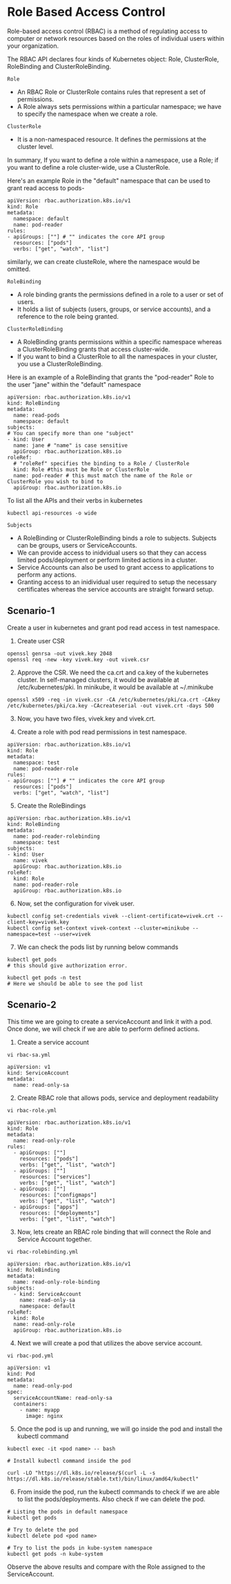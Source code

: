 # Role Based Access Control


Role-based access control (RBAC) is a method of regulating access to computer or network resources based on the roles of individual users within your organization.

The RBAC API declares four kinds of Kubernetes object: Role, ClusterRole, RoleBinding and ClusterRoleBinding. 


`Role` 
- An RBAC Role or ClusterRole contains rules that represent a set of permissions. 
- A Role always sets permissions within a particular namespace; we have to specify the namespace when we create a role.

`ClusterRole`
- It is a non-namespaced resource. It defines the permissions at the cluster level.

In summary, If you want to define a role within a namespace, use a Role; if you want to define a role cluster-wide, use a ClusterRole.

Here's an example Role in the "default" namespace that can be used to grant read access to pods-

```
apiVersion: rbac.authorization.k8s.io/v1
kind: Role
metadata:
  namespace: default
  name: pod-reader
rules:
- apiGroups: [""] # "" indicates the core API group
  resources: ["pods"]
  verbs: ["get", "watch", "list"]
```

similarly, we can create clusteRole, where the namespace would be omitted.  

`RoleBinding`

- A role binding grants the permissions defined in a role to a user or set of users. 
- It holds a list of subjects (users, groups, or service accounts), and a reference to the role being granted.

`ClusterRoleBinding`

- A RoleBinding grants permissions within a specific namespace whereas a ClusterRoleBinding grants that access cluster-wide.
- If you want to bind a ClusterRole to all the namespaces in your cluster, you use a ClusterRoleBinding.

Here is an example of a RoleBinding that grants the "pod-reader" Role to the user "jane" within the "default" namespace

```
apiVersion: rbac.authorization.k8s.io/v1
kind: RoleBinding
metadata:
  name: read-pods
  namespace: default
subjects:
# You can specify more than one "subject"
- kind: User
  name: jane # "name" is case sensitive
  apiGroup: rbac.authorization.k8s.io
roleRef:
  # "roleRef" specifies the binding to a Role / ClusterRole
  kind: Role #this must be Role or ClusterRole
  name: pod-reader # this must match the name of the Role or ClusterRole you wish to bind to
  apiGroup: rbac.authorization.k8s.io
```

To list all the APIs and their verbs in kubernetes

```
kubectl api-resources -o wide
```


`Subjects`

- A RoleBinding or ClusterRoleBinding binds a role to subjects. Subjects can be groups, users or ServiceAccounts.
- We can provide access to inidvidual users so that they can access limited pods/deployment or perform limited actions in a cluster.
- Service Accounts can also be used to grant access to applications to perform any actions. 
- Granting access to an inidividual user required to setup the necessary certificates whereas the service accounts are straight forward setup. 


## Scenario-1

Create a user in kubernetes and grant pod read access in test namespace. 


1. Create user CSR

```
openssl genrsa -out vivek.key 2048
openssl req -new -key vivek.key -out vivek.csr
```

2. Approve the CSR. We need the ca.crt and ca.key of the kubernetes cluster. In self-managed clusters, it would be available at /etc/kubernetes/pki. In minikube, it would be available at ~/.minikube 

```
openssl x509 -req -in vivek.csr -CA /etc/kubernetes/pki/ca.crt -CAkey /etc/kubernetes/pki/ca.key -CAcreateserial -out vivek.crt -days 500
```

3. Now, you have two files, vivek.key and vivek.crt. 

4. Create a role with pod read permissions in test namespace.

```
apiVersion: rbac.authorization.k8s.io/v1
kind: Role
metadata:
  namespace: test
  name: pod-reader-role
rules:
- apiGroups: [""] # "" indicates the core API group
  resources: ["pods"]
  verbs: ["get", "watch", "list"]
```

5. Create the RoleBindings

```
apiVersion: rbac.authorization.k8s.io/v1
kind: RoleBinding
metadata:
  name: pod-reader-rolebinding
  namespace: test
subjects:
- kind: User
  name: vivek
  apiGroup: rbac.authorization.k8s.io
roleRef:
  kind: Role 
  name: pod-reader-role
  apiGroup: rbac.authorization.k8s.io
```

6. Now, set the configuration for vivek user.

```
kubectl config set-credentials vivek --client-certificate=vivek.crt --client-key=vivek.key
kubectl config set-context vivek-context --cluster=minikube --namespace=test --user=vivek
```

7. We can check the pods list by running below commands

```
kubectl get pods 
# this should give authorization error.

kubectl get pods -n test 
# Here we should be able to see the pod list
```


## Scenario-2

This time we are going to create a serviceAccount and link it with a pod. Once done, we will check if we are able to perform defined actions.

1. Create a service account

```
vi rbac-sa.yml
```
```
apiVersion: v1
kind: ServiceAccount
metadata:
  name: read-only-sa

```
2. Create RBAC role that allows pods, service and deployment readability

```
vi rbac-role.yml
```
```
apiVersion: rbac.authorization.k8s.io/v1
kind: Role
metadata:
  name: read-only-role
rules:
  - apiGroups: [""]
    resources: ["pods"]
    verbs: ["get", "list", "watch"]
  - apiGroups: [""]
    resources: ["services"]
    verbs: ["get", "list", "watch"]
  - apiGroups: [""]
    resources: ["configmaps"]
    verbs: ["get", "list", "watch"]
  - apiGroups: ["apps"]
    resources: ["deployments"]
    verbs: ["get", "list", "watch"]
```

3. Now, lets create an RBAC role binding that will connect the Role and Service Account together.

```
vi rbac-rolebinding.yml
```
```
apiVersion: rbac.authorization.k8s.io/v1
kind: RoleBinding
metadata:
  name: read-only-role-binding
subjects:
  - kind: ServiceAccount
    name: read-only-sa
    namespace: default
roleRef:
  kind: Role
  name: read-only-role
  apiGroup: rbac.authorization.k8s.io
```

4. Next we will create a pod that utilizes the above service account. 

```
vi rbac-pod.yml
```
```
apiVersion: v1
kind: Pod
metadata:
  name: read-only-pod
spec:
  serviceAccountName: read-only-sa
  containers:
    - name: myapp
      image: nginx

```

5. Once the pod is up and running, we will go inside the pod and install the kubectl command

```
kubectl exec -it <pod name> -- bash

# Install kubectl command inside the pod

curl -LO "https://dl.k8s.io/release/$(curl -L -s https://dl.k8s.io/release/stable.txt)/bin/linux/amd64/kubectl"

```

6. From inside the pod, run the kubectl commands to check if we are able to list the pods/deployments. Also check if we can delete the pod.

```
# Listing the pods in default namespace
kubectl get pods 

# Try to delete the pod 
kubectl delete pod <pod name>

# Try to list the pods in kube-system namespace
kubectl get pods -n kube-system

```

Observe the above results and compare with the Role assigned to the ServiceAccount.